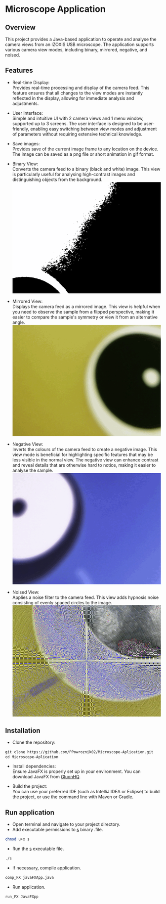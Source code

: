 # Microscope Application

## Overview

This project provides a Java-based application to operate and analyse the camera views from an IZOXIS USB microscope. The application supports various camera view modes, including binary, mirrored, negative, and noised.

## Features

  - Real-time Display: <br>
  Provides real-time processing and display of the camera feed. This feature ensures that all changes to the view modes are instantly reflected in the display, allowing for immediate analysis and adjustments.

  - User Interface: <br>
  Simple and intuitive UI with 2 camera views and 1 menu window, supported up to 3 screens. The user interface is designed to be user-friendly, enabling easy switching between view modes and adjustment of parameters without requiring extensive technical knowledge.

  - Save images: <br>
  Provides save of the current image frame to any location on the device. The image can be saved as a png file or short animation in gif format.

  - Binary View: <br>
  Converts the camera feed to a binary (black and white) image. This view is particularly useful for analysing high-contrast images and distinguishing objects from the background.
  ![Binary image](recordings/binary.gif)

  - Mirrored View: <br>
  Displays the camera feed as a mirrored image. This view is helpful when you need to observe the sample from a flipped perspective, making it easier to compare the sample's symmetry or view it from an alternative angle.
  ![Mirrored image](recordings/mirror.gif)

  - Negative View: <br>
  Inverts the colours of the camera feed to create a negative image. This view mode is beneficial for highlighting specific features that may be less visible in the normal view. The negative view can enhance contrast and reveal details that are otherwise hard to notice, making it easier to analyse the sample.
  ![Negative image](recordings/negative.gif)

  - Noised View: <br>
  Applies a noise filter to the camera feed. This view adds hypnosis noise consisting of evenly spaced circles to the image.
  ![Noised](recordings/noised.png)

## Installation
- Clone the repository: <br>
```
git clone https://github.com/PPowroznik02/Microscope-Aplication.git
cd Microscope-Aplication
```

- Install dependencies: <br>
Ensure JavaFX is properly set up in your environment. You can download JavaFX from [GluonHQ](https://gluonhq.com/products/javafx/).

- Build the project: <br>
You can use your preferred IDE (such as IntelliJ IDEA or Eclipse) to build the project, or use the command line with Maven or Gradle.

## Run application
- Open terminal and navigate to your project directory.
- Add executable permissions to [s](Camera/s) binary .file.
```bash
chmod u+x s
```
- Run the [s](Camera/s) executable file.
```bash
./s
```
- If necessary, compile application.
```bash
comp_FX javaFXApp.java
```
- Run application.
```bash
run_FX JavaFXpp
```